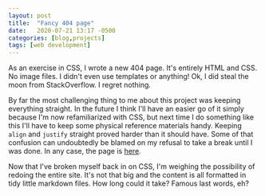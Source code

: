 ```yaml
---
layout: post
title:  "Fancy 404 page"
date:   2020-07-21 13:17 -0500
categories: [blog,projects]
tags: [web development]
---
```


As an exercise in CSS, I wrote a new 404 page. It's entirely HTML and CSS. No image files. I didn't even use templates or anything! Ok, I did steal the moon from StackOverflow. I regret nothing.

By far the most challenging thing to me about this project was keeping everything straight. In the future I think I'll have an easier go of it simply because I'm now refamiliarized with CSS, but next time I do something like this I'll have to keep some physical reference materials handy. Keeping `align` and `justify` straight proved harder than it should have. Some of that confusion can undoubtedly be blamed on my refusal to take a break until I was done. In any case, the page is [here](https://www.lrolofson.com/404).

Now that I've broken myself back in on CSS, I'm weighing the possibility of redoing the entire site. It's not that big and the content is all formatted in tidy little markdown files. How long could it take? Famous last words, eh?